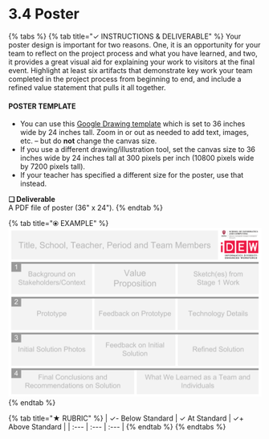 # 3.4 Poster



{% tabs %}
{% tab title="✓  INSTRUCTIONS & DELIVERABLE" %}
Your poster design is important for two reasons. One, it is an opportunity for your team to reflect on the project process and what you have learned, and two, it provides a great visual aid for explaining your work to visitors at the final event. Highlight at least six artifacts that demonstrate key work your team completed in the project process from beginning to end, and include a refined value statement that pulls it all together.

#### POSTER TEMPLATE <a id="poster-template"></a>

* You can use this [Google Drawing template](https://drive.google.com/open?id=1L81WNIn5YMEQ9TlcliLTdiCO-KwnzWIsXBGnqdumzzo) which is set to 36 inches wide by 24 inches tall. Zoom in or out as needed to add text, images, etc. – but do **not** change the canvas size.
* If you use a different drawing/illustration tool, set the canvas size to 36 inches wide by 24 inches tall at 300 pixels per inch \(10800 pixels wide by 7200 pixels tall\).
* If your teacher has specified a different size for the poster, use that instead.

**❏ Deliverable**  
A PDF file of poster \(36" x 24"\).
{% endtab %}

{% tab title="⦿ EXAMPLE" %}
![This is only an example template to inspire structure where text and images could be inserted for each element. Your version may not have as many artifacts or sections.](../../.gitbook/assets/poster-template-36x24-2.png)
{% endtab %}

{% tab title="★  RUBRIC" %}
| ✓-  Below Standard | ✓  At Standard | ✓+  Above Standard |
| :--- | :--- | :--- |
{% endtab %}
{% endtabs %}

